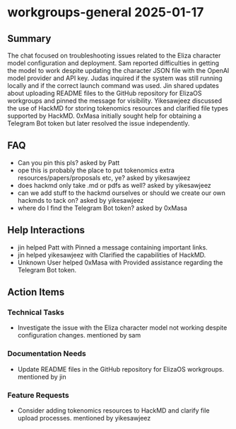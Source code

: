 # workgroups-general 2025-01-17

## Summary
The chat focused on troubleshooting issues related to the Eliza character model configuration and deployment. Sam reported difficulties in getting the model to work despite updating the character JSON file with the OpenAI model provider and API key. Judas inquired if the system was still running locally and if the correct launch command was used. Jin shared updates about uploading README files to the GitHub repository for ElizaOS workgroups and pinned the message for visibility. Yikesawjeez discussed the use of HackMD for storing tokenomics resources and clarified file types supported by HackMD. 0xMasa initially sought help for obtaining a Telegram Bot token but later resolved the issue independently.

## FAQ
- Can you pin this pls? asked by Patt
- ope this is probably the place to put tokenomics extra resources/papers/proposals etc, ye? asked by yikesawjeez
- does hackmd only take .md or pdfs as well? asked by yikesawjeez
- can we add stuff to the hackmd ourselves or should we create our own hackmds to tack on? asked by yikesawjeez
- where do I find the Telegram Bot token? asked by 0xMasa

## Help Interactions
- jin helped Patt with Pinned a message containing important links.
- jin helped yikesawjeez with Clarified the capabilities of HackMD.
- Unknown User helped 0xMasa with Provided assistance regarding the Telegram Bot token.

## Action Items

### Technical Tasks
- Investigate the issue with the Eliza character model not working despite configuration changes. mentioned by sam

### Documentation Needs
- Update README files in the GitHub repository for ElizaOS workgroups. mentioned by jin

### Feature Requests
- Consider adding tokenomics resources to HackMD and clarify file upload processes. mentioned by yikesawjeez